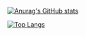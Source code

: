 [![Anurag's GitHub stats](https://github-readme-stats.vercel.app/api?username=Rafael-Araujo-dev&show_icons=true&theme=tokyonight)](https://github.com/Rafael-Araujo-dev/github-readme-stats)

[![Top Langs](https://github-readme-stats.vercel.app/api/top-langs/?username=Rafael-Araujo-dev&layout=compact&theme=tokyonight)](https://github.com/Rafael-Araujo-dev/github-readme-stats)
